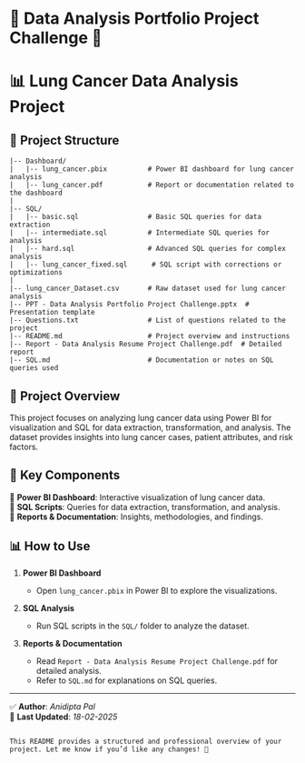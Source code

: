 # 🚀 Data Analysis Portfolio Project Challenge 🎯 

# 📊 Lung Cancer Data Analysis Project

## 📂 Project Structure

```
|-- Dashboard/  
|   |-- lung_cancer.pbix          # Power BI dashboard for lung cancer analysis  
|   |-- lung_cancer.pdf           # Report or documentation related to the dashboard  
|  
|-- SQL/  
|   |-- basic.sql                 # Basic SQL queries for data extraction  
|   |-- intermediate.sql          # Intermediate SQL queries for analysis  
|   |-- hard.sql                  # Advanced SQL queries for complex analysis  
|   |-- lung_cancer_fixed.sql      # SQL script with corrections or optimizations  
|  
|-- lung_cancer_Dataset.csv       # Raw dataset used for lung cancer analysis  
|-- PPT - Data Analysis Portfolio Project Challenge.pptx  # Presentation template  
|-- Questions.txt                 # List of questions related to the project  
|-- README.md                     # Project overview and instructions  
|-- Report - Data Analysis Resume Project Challenge.pdf  # Detailed report  
|-- SQL.md                        # Documentation or notes on SQL queries used  
```

## 📌 Project Overview  
This project focuses on analyzing lung cancer data using Power BI for visualization and SQL for data extraction, transformation, and analysis. The dataset provides insights into lung cancer cases, patient attributes, and risk factors.

## 🚀 Key Components  
🔹 **Power BI Dashboard**: Interactive visualization of lung cancer data.  
🔹 **SQL Scripts**: Queries for data extraction, transformation, and analysis.  
🔹 **Reports & Documentation**: Insights, methodologies, and findings.  

## 📊 How to Use  
1. **Power BI Dashboard**  
   - Open `lung_cancer.pbix` in Power BI to explore the visualizations.  

2. **SQL Analysis**  
   - Run SQL scripts in the `SQL/` folder to analyze the dataset.  

3. **Reports & Documentation**  
   - Read `Report - Data Analysis Resume Project Challenge.pdf` for detailed analysis.  
   - Refer to `SQL.md` for explanations on SQL queries.  

---

✅ **Author**: *Anidipta Pal*  
📅 **Last Updated**: *18-02-2025*   

```  

This README provides a structured and professional overview of your project. Let me know if you’d like any changes! 🚀

